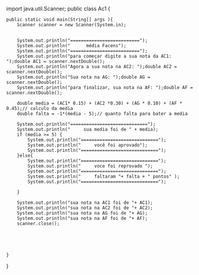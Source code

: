 import java.util.Scanner;
public class Ac1 {

    public static void main(String[] args ){
        Scanner scanner = new Scanner(System.in);
        

        System.out.println("==========================");
        System.out.println("      média Facens");
        System.out.println("==========================");
        System.out.println("para começar digite a sua nota da AC1: ");double AC1 = scanner.nextDouble();
        System.out.println("Agora a sua nota na AC2: ");double AC2 = scanner.nextDouble();
        System.out.println("Sua nota na AG: ");double AG = scanner.nextDouble();
        System.out.println("para finalizar, sua nota na AF: ");double AF = scanner.nextDouble();

        double media = (AC1* 0.15) + (AC2 *0.30) + (AG * 0.10) + (AF * 0.45);// calculo da media 
        double falta = -1*(media - 5);// quanto falta para bater a media 

        System.out.println("=============================");
        System.out.println("     sua media foi de " + media);
        if (media >= 5) {
            System.out.println("=============================");
            System.out.println("     você foi aprovado");
            System.out.println("=============================");
        }else{  
            System.out.println("=============================");
            System.out.println("     voce foi reprovado ");
            System.out.println("=============================");
            System.out.println("     faltaram "+ falta + " pontos" );
            System.out.println("=============================");
      
        }
        
        System.out.println("sua nota na AC1 foi de "+ AC1);
        System.out.println("sua nota na AC2 foi de "+ AC2);
        System.out.println("sua nota na AG foi de "+ AG);
        System.out.println("sua nota na AF foi de "+ AF);
        scanner.close();
        




    }
    
}

